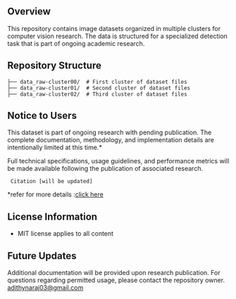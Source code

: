 
## Overview
This repository contains image datasets organized in multiple clusters for computer vision research. The data is structured for a specialized detection task that is part of ongoing academic research.

## Repository Structure
```
├── data_raw-cluster00/  # First cluster of dataset files
├── data_raw-cluster01/  # Second cluster of dataset files 
├── data_raw-cluster02/  # Third cluster of dataset files           
```

## Notice to Users
This dataset is part of ongoing research with pending publication. The complete documentation, methodology, and implementation details are intentionally limited at this time.*<br>

Full technical specifications, usage guidelines, and performance metrics will be made available following the publication of associated research.

```
 Citation [will be updated]
```
*refer for more details :[click here](https://github.com/adithyanraj03/CourtKeyNet)

## License Information
- MIT license applies to all content

## Future Updates
Additional documentation will be provided upon research publication. For questions regarding permitted usage, please contact the repository owner. adithynaraj03@gmail.com 
